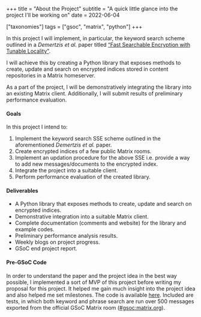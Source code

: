 +++
title = "About the Project"
subtitle = "A quick little glance into the project I'll be working on"
date = 2022-06-04

["taxonomies"]
tags = ["gsoc", "matrix", "python"]
+++

In this project I will implement, in particular, the keyword search scheme outlined in a _Demertzis et al._ paper titled [“Fast Searchable Encryption with Tunable Locality"](http://idemertzis.com/Papers/sigmod17.pdf).

I will achieve this by creating a Python library that exposes methods to create, update and search on encrypted indices stored in content repositories in a Matrix homeserver.

As a part of the project, I will be demonstratively integrating the library into an existing Matrix client. Additionally, I will submit results of preliminary performance evaluation.

#### Goals

In this project I intend to:

1. Implement the keyword search SSE scheme outlined in the aforementioned _Demertzis et al._ paper. 
2. Create encrypted indices of a few public Matrix rooms. 
3. Implement an updation procedure for the above SSE i.e. provide a way to add new messages/documents to the encrypted index. 
4. Integrate the project into a suitable client. 
5. Perform performance evaluation of the created library.

#### Deliverables

* A Python library that exposes methods to create, update and search on encrypted indices.
* Demonstrative integration into a suitable Matrix client. 
* Complete documentation (comments and website) for the library and example codes. 
* Preliminary performance analysis results. 
* Weekly blogs on project progress. 
* GSoC end project report.

#### Pre-GSoC Code

In order to understand the paper and the project idea in the best way possible, I implemented a sort of MVP of this project before writing my proposal for this project. It helped me gain much insight into the project idea and also helped me set milestones. The code is available [here](http://github.com/BURG3R5/sse-experiments). Included are tests, in which both keyword and phrase search are run over 500 messages exported from the official GSoC Matrix room ([#gsoc:matrix.org](http://matrix.to/#/#gsoc:matrix.org)).

